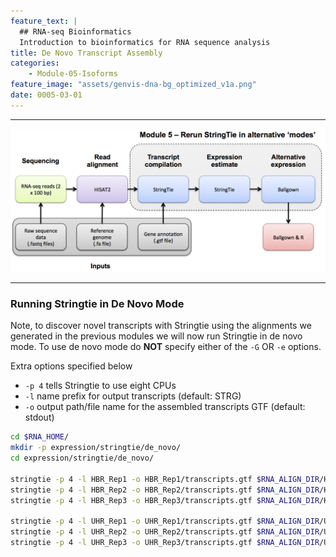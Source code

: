 ```yaml
---
feature_text: |
  ## RNA-seq Bioinformatics
  Introduction to bioinformatics for RNA sequence analysis
title: De Novo Transcript Assembly
categories:
    - Module-05-Isoforms
feature_image: "assets/genvis-dna-bg_optimized_v1a.png"
date: 0005-03-01
---
```


***

![RNA-seq_Flowchart5](/assets/module_5/RNA-seq_Flowchart5.png)

***

### Running Stringtie in De Novo Mode
Note, to discover novel transcripts with Stringtie using the alignments we generated in the previous modules we will now run Stringtie in de novo mode. To use de novo mode do **NOT** specify either of the `-G` OR `-e` options.

Extra options specified below

* `-p 4` tells Stringtie to use eight CPUs
* `-l` name prefix for output transcripts (default: STRG)
* `-o` output path/file name for the assembled transcripts GTF (default: stdout)

```bash
cd $RNA_HOME/
mkdir -p expression/stringtie/de_novo/
cd expression/stringtie/de_novo/

stringtie -p 4 -l HBR_Rep1 -o HBR_Rep1/transcripts.gtf $RNA_ALIGN_DIR/HBR_Rep1.bam
stringtie -p 4 -l HBR_Rep2 -o HBR_Rep2/transcripts.gtf $RNA_ALIGN_DIR/HBR_Rep2.bam
stringtie -p 4 -l HBR_Rep3 -o HBR_Rep3/transcripts.gtf $RNA_ALIGN_DIR/HBR_Rep3.bam

stringtie -p 4 -l UHR_Rep1 -o UHR_Rep1/transcripts.gtf $RNA_ALIGN_DIR/UHR_Rep1.bam
stringtie -p 4 -l UHR_Rep2 -o UHR_Rep2/transcripts.gtf $RNA_ALIGN_DIR/UHR_Rep2.bam
stringtie -p 4 -l UHR_Rep3 -o UHR_Rep3/transcripts.gtf $RNA_ALIGN_DIR/UHR_Rep3.bam

``` 

